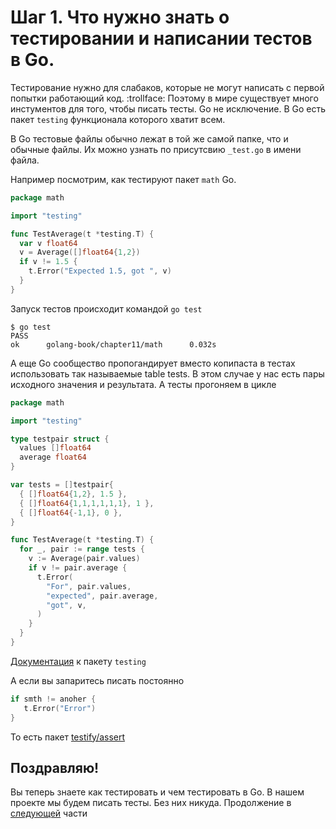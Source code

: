 # Шаг 1. Что нужно знать о тестировании и написании тестов в Go.

Тестирование нужно для слабаков, которые не могут написать с первой попытки работающий код. :trollface:
Поэтому в мире существует много инстументов для того, чтобы писать тесты. Go не исключение. В Go есть пакет `testing` функционала которого хватит всем.

В Go тестовые файлы обычно лежат в той же самой папке, что и обычные файлы. Их можно узнать по присутсвию `_test.go`  в имени файла.

Например посмотрим, как тестируют пакет `math` Go.

```Go
package math

import "testing"

func TestAverage(t *testing.T) {
  var v float64
  v = Average([]float64{1,2})
  if v != 1.5 {
    t.Error("Expected 1.5, got ", v)
  }
}
```

Запуск тестов происходит командой `go test`

```
$ go test
PASS
ok      golang-book/chapter11/math      0.032s
```

А еще Go сообщество пропогандирует вместо копипаста в тестах использовать так называемые table tests. В этом случае у нас есть пары исходного значения и результата. А тесты прогоняем в цикле

```Go
package math

import "testing"

type testpair struct {
  values []float64
  average float64
}

var tests = []testpair{
  { []float64{1,2}, 1.5 },
  { []float64{1,1,1,1,1,1}, 1 },
  { []float64{-1,1}, 0 },
}

func TestAverage(t *testing.T) {
  for _, pair := range tests {
    v := Average(pair.values)
    if v != pair.average {
      t.Error(
        "For", pair.values,
        "expected", pair.average,
        "got", v,
      )
    }
  }
}
```
[Документация](http://godoc.org/testing) к пакету `testing`

А если вы запаритесь писать постоянно 
```Go
if smth != anoher {
   t.Error("Error")
}
```
То есть пакет [testify/assert](https://godoc.org/github.com/stretchr/testify/assert)


## Поздравляю!

Вы теперь знаете как тестировать и чем тестировать в Go. В нашем проекте мы будем писать тесты. Без них никуда. Продолжение в [следующей](../step03/README.md) части
